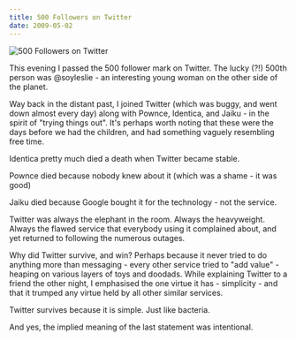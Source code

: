 ```yaml
---
title: 500 Followers on Twitter
date: 2009-05-02
---
```


![500 Followers on Twitter](https://source.unsplash.com/DWyRC2juMgs/1600x900)

This evening I passed the 500 follower mark on Twitter. The lucky (?!) 500th person was @soyleslie - an interesting young woman on the other side of the planet.

Way back in the distant past, I joined Twitter (which was buggy, and went down almost every day) along with Pownce, Identica, and Jaiku - in the spirit of "trying things out". It's perhaps worth noting that these were the days before we had the children, and had something vaguely resembling free time.

Identica pretty much died a death when Twitter became stable.

Pownce died because nobody knew about it (which was a shame - it was good)

Jaiku died because Google bought it for the technology - not the service.

Twitter was always the elephant in the room. Always the heavyweight. Always the flawed service that everybody using it complained about, and yet returned to following the numerous outages.

Why did Twitter survive, and win? Perhaps because it never tried to do anything more than messaging - every other service tried to "add value" - heaping on various layers of toys and doodads. While explaining Twitter to a friend the other night, I emphasised the one virtue it has - simplicity - and that it trumped any virtue held by all other similar services.

Twitter survives because it is simple. Just like bacteria.

And yes, the implied meaning of the last statement was intentional.